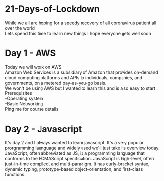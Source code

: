 # 21-Days-of-Lockdown
While we all are hoping for a speedy recovery of all coronavirus patient all over the world   
Lets spend this time to learn new things 
I hope everyone gets well soon
# Day 1 - AWS
Today we will work on AWS  
Amazon Web Services is a subsidiary of Amazon that provides on-demand cloud computing platforms and APIs to individuals, companies, and governments, on a metered pay-as-you-go basis.  
We won't be using AWS but I wanted to learn this and is also easy to start  
Prerequisites  
-Operating system  
-Basic Networking  
    Ping me for course details  
# Day 2 - Javascript<br>
It's day 2 and I always wanted to learn javascript. It's a very popular prorgramming laanguage and widely used we'll just take its overview today.<br>
JavaScript, often abbreviated as JS, is a programming language that conforms to the ECMAScript specification. JavaScript is high-level, often just-in-time compiled, and multi-paradigm. It has curly-bracket syntax, dynamic typing, prototype-based object-orientation, and first-class functions.
